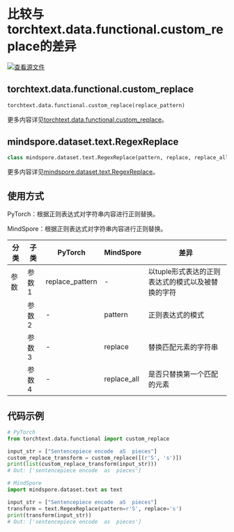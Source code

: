 # 比较与torchtext.data.functional.custom_replace的差异

[![查看源文件](https://mindspore-website.obs.cn-north-4.myhuaweicloud.com/website-images/r2.3.0rc2/resource/_static/logo_source.svg)](https://gitee.com/mindspore/docs/blob/r2.3.0rc2/docs/mindspore/source_zh_cn/note/api_mapping/pytorch_diff/RegexReplace.md)

## torchtext.data.functional.custom_replace

```python
torchtext.data.functional.custom_replace(replace_pattern)
```

更多内容详见[torchtext.data.functional.custom_replace](https://pytorch.org/text/0.9.0/data_functional.html#load-sp-model)。

## mindspore.dataset.text.RegexReplace

```python
class mindspore.dataset.text.RegexReplace(pattern, replace, replace_all=True)
```

更多内容详见[mindspore.dataset.text.RegexReplace](https://www.mindspore.cn/docs/en/r2.3.0rc2/api_python/dataset_text/mindspore.dataset.text.RegexReplace.html#mindspore.dataset.text.RegexReplace)。

## 使用方式

PyTorch：根据正则表达式对字符串内容进行正则替换。

MindSpore：根据正则表达式对字符串内容进行正则替换。

| 分类 | 子类 |PyTorch | MindSpore | 差异 |
| --- | ---   | ---   | ---        |---  |
|参数 | 参数1 | replace_pattern   | -     | 以tuple形式表达的正则表达式的模式以及被替换的字符 |
|     | 参数2 | -    |pattern    | 正则表达式的模式 |
|     | 参数3 | - | replace   | 替换匹配元素的字符串 |
|     | 参数4 | - | replace_all    | 是否只替换第一个匹配的元素 |

## 代码示例

```python
# PyTorch
from torchtext.data.functional import custom_replace

input_str = ["Sentencepiece encode  aS  pieces"]
custom_replace_transform = custom_replace([(r'S', 's')])
print(list(custom_replace_transform(input_str)))
# Out: ['sentencepiece encode  as  pieces']

# MindSpore
import mindspore.dataset.text as text

input_str = ["Sentencepiece encode  aS  pieces"]
transform = text.RegexReplace(pattern=r'S', replace='s')
print(transform(input_str))
# Out: ['sentencepiece encode  as  pieces']
```

